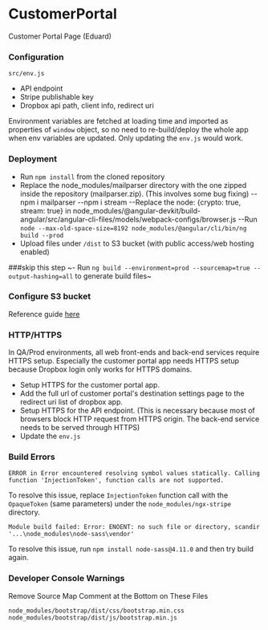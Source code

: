 # CustomerPortal
Customer Portal Page (Eduard)

### Configuration
`src/env.js`
- API endpoint
- Stripe publishable key
- Dropbox api path, client info, redirect uri

Environment variables are fetched at loading time and imported as properties of `window` object, so no need to re-build/deploy the whole app when env variables are updated.  Only updating the `env.js` would work.

### Deployment
- Run `npm install` from the cloned repository	
- Replace the node_modules/mailparser directory with the one zipped inside the repository (mailparser.zip). (This involves some bug fixing)	
--npm i mailparser
--npm i stream
--Replace the node: {crypto: true, stream: true} in node_modules/@angular-devkit/build-angular/src/angular-cli-files/models/webpack-configs/browser.js
--Run `node --max-old-space-size=8192 node_modules/@angular/cli/bin/ng build --prod`
- Upload files under `/dist` to S3 bucket (with public access/web hosting enabled)

###skip this step
~- Run `ng build --environment=prod --sourcemap=true --output-hashing=all` to generate build files~


### Configure S3 bucket
Reference guide [here](https://github.com/BidRetriever/Documentation/blob/master/S3%20Configuration.md)

### HTTP/HTTPS
In QA/Prod environments, all web front-ends and back-end services require HTTPS setup. Especially the customer portal app needs HTTPS setup because Dropbox login only works for HTTPS domains. 

- Setup HTTPS for the customer portal app.
- Add the full url of customer portal's destination settings page to the redirect uri list of dropbox app.
- Setup HTTPS for the API endpoint. (This is necessary because most of browsers block HTTP request from HTTPS origin. The back-end service needs to be served through HTTPS)
- Update the `env.js`

### Build Errors
```
ERROR in Error encountered resolving symbol values statically. Calling function 'InjectionToken', function calls are not supported.
```
To resolve this issue, replace `InjectionToken` function call with the `OpaqueToken` (same parameters) under the `node_modules/ngx-stripe` directory.
```
Module build failed: Error: ENOENT: no such file or directory, scandir '...\node_modules\node-sass\vendor'
```
To resolve this issue, run `npm install node-sass@4.11.0` and then try build again.

### Developer Console Warnings
Remove Source Map Comment at the Bottom on These Files
```
node_modules/bootstrap/dist/css/bootstrap.min.css
node_modules/bootstrap/dist/js/bootstrap.min.js
```
